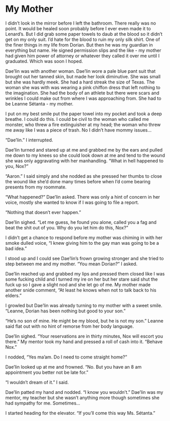 # My Mother

I didn’t look in the mirror before I left the bathroom. There really was no point. It would be healed soon probably before I ever even made it to Lenard’s. But I did grab some paper towels to daub at the blood so it didn’t get on my only suit. I’d hate for the blood to ruin my only silk shirt. One of the finer things in my life from Dorian. But then he was my guardian in everything but name. He signed permission slips and the like - my mother had given him power of attorney or whatever they called it over me until I graduated. Which was soon I hoped.

Dae’lin was with another woman. Dae’lin wore a pale blue pant suit that brought out her tanned skin, but made her look diminutive. She was small but she was hardly meek. She had a hard streak the size of Texas. The woman she was with was wearing a pink chiffon dress that left nothing to the imagination. She had the body of an athlete but there were scars and wrinkles I could make out from where I was approaching from. She had to be Leanne Sétanta - my mother.

I put on my best smile put the paper towel into my pocket and took a deep breathe. I could do this. I could be civil to the woman who called me monster, who threw a fire extinguisher at my head; the woman who threw me away like I was a piece of trash. No I didn’t have mommy issues…

“Dae’lin.” I interrupted.

Dae’lin turned and stared up at me and grabbed me by the ears and pulled me down to my knees so she could look down at me and tend to the wound she was only aggravating with her manhandling. “What in hell happened to you, Nox?”

“Aaron.” I said simply and she nodded as she pressed her thumbs to close the wound like she’d done many times before when I’d come bearing presents from my roommate.

“What happened?” Dae’lin asked. There was only a hint of concern in her voice, mostly she wanted to know if I was going to file a report.

“Nothing that doesn’t ever happen.”

Dae’lin sighed. “Let me guess, he found you alone, called you a fag and beat the shit out of you. Why do you let him do this, Nox?”

I didn’t get a chance to respond before my mother was chiming in with her smoke dulled voice, “I knew giving him to the gay man was going to be a bad idea.”

I stood up and I could see Dae’lin’s frown growing stronger and she tried to step between me and my mother. “You mean Dorian?” I asked.

Dae’lin reached up and grabbed my lips and pressed them closed like I was some fucking child and I turned my ire on her but her stare said shut the fuck up so I gave a slight nod and she let go of me. My mother made another snide comment, “At least he knows when not to talk back to his elders.”

I growled but Dae’lin was already turning to my mother with a sweet smile. “Leanne, Dorian has been nothing but good to your son.”

“He’s no son of mine. He might be my blood, but he is not my son.” Leanne said flat out with no hint of remorse from her body language.

Dae’lin sighed. “Your reservations are in thirty minutes, Nox will escort you there.” My mentor took my hand and pressed a roll of cash into it. “Behave Nox.”

I nodded, “Yes ma’am. Do I need to come straight home?”

Dae’lin looked up at me and frowned. “No. But you have an 8 am appointment you better not be late for.”

“I wouldn’t dream of it.” I said.

Dae’lin patted my hand and nodded. “I know you wouldn’t.” Dae’lin was my mentor, my teacher but she wasn’t anything more though sometimes she had sympathy for me. Sometimes…

I started heading for the elevator. “If you’ll come this way Ms. Sétanta.”



